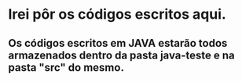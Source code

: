 # Irei pôr os códigos escritos aqui.

## Os códigos escritos em JAVA estarão todos armazenados dentro da pasta java-teste e na pasta "src" do mesmo.